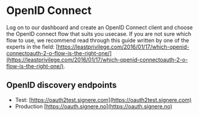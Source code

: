 # OpenID Connect

Log on to our dashboard and create an OpenID Connect client and choose the OpenID connect flow that suits you usecase. If you are not sure which flow to use, we recommend read through this guide written by one of the experts in the field: [https://leastprivilege.com/2016/01/17/which-openid-connectoauth-2-o-flow-is-the-right-one/](https://leastprivilege.com/2016/01/17/which-openid-connectoauth-2-o-flow-is-the-right-one/).

## OpenID discovery endpoints

* Test: [https://oauth2test.signere.com](https://oauth2test.signere.com)
* Production [https://oauth.signere.no](https://oauth.signere.no)

